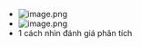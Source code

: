 - ![image.png](../assets/image_1684716249427_0.png)
- ![image.png](../assets/image_1684716273938_0.png)
- 1 cách nhìn đánh giá phân tích